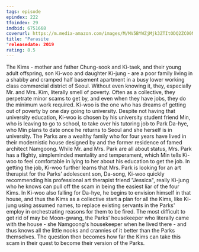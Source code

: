 ```yaml
---
tags: episode
epindex: 222
tfoindex: 29
imdbid: 6751668
coverurl: https://m.media-amazon.com/images/M/MV5BYWZjMjk3ZTItODQ2ZC00NTY5LWE0ZDYtZTI3MjcwN2Q5NTVkXkEyXkFqcGdeQXVyODk4OTc3MTY@._V1_SY300_CR0,0,202,300_.jpg
title: "Parasite
"releasedate: 2019
rating: 8.5
---
```


The Kims - mother and father Chung-sook and Ki-taek, and their young adult offspring, son Ki-woo and daughter Ki-jung - are a poor family living in a shabby and cramped half basement apartment in a busy lower working class commercial district of Seoul. Without even knowing it, they, especially Mr. and Mrs. Kim, literally smell of poverty. Often as a collective, they perpetrate minor scams to get by, and even when they have jobs, they do the minimum work required. Ki-woo is the one who has dreams of getting out of poverty by one day going to university. Despite not having that university education, Ki-woo is chosen by his university student friend Min, who is leaving to go to school, to take over his tutoring job to Park Da-hye, who Min plans to date once he returns to Seoul and she herself is in university. The Parks are a wealthy family who for four years have lived in their modernistic house designed by and the former residence of famed architect Namgoong. While Mr. and Mrs. Park are all about status, Mrs. Park has a flighty, simpleminded mentality and temperament, which Min tells Ki-woo to feel comfortable in lying to her about his education to get the job. In getting the job, Ki-woo further learns that Mrs. Park is looking for an art therapist for the Parks' adolescent son, Da-song, Ki-woo quickly recommending his professional art therapist friend "Jessica", really Ki-jung who he knows can pull off the scam in being the easiest liar of the four Kims. In Ki-woo also falling for Da-hye, he begins to envision himself in that house, and thus the Kims as a collective start a plan for all the Kims, like Ki-jung using assumed names, to replace existing servants in the Parks' employ in orchestrating reasons for them to be fired. The most difficult to get rid of may be Moon-gwang, the Parks' housekeeper who literally came with the house - she Namgoong's housekeeper when he lived there - and thus knows all the little nooks and crannies of it better than the Parks themselves. The question then becomes how far the Kims can take this scam in their quest to become their version of the Parks.